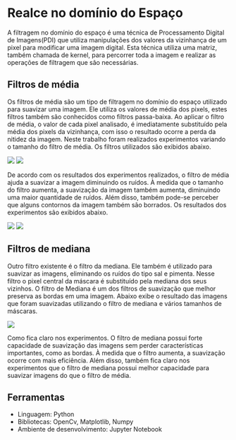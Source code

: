 # Realce no domínio do Espaço

A filtragem no domínio do espaço é uma técnica de Processamento Digital de Imagens(PDI) que utiliza manipulações dos valores da vizinhança de um pixel para modificar uma imagem digital. Esta técnica utiliza uma matriz, também chamada de kernel, para percorrer toda a imagem e realizar as operações de filtragem que são necessárias. 

## Filtros de média

Os filtros de média são um tipo de filtragem no domínio do espaço utilizado para suavizar uma imagem. Ele utiliza os valores de média dos pixels, estes filtros também são conhecidos como filtros passa-baixa. Ao aplicar o filtro de média, o valor de cada pixel analisado, é  imediatamente substituído pela média dos pixels da vizinhança, com isso o resultado ocorre a perda da nitidez da imagem. Neste trabalho foram realizados experimentos variando o tamanho do filtro de média. Os filtros utilizados são exibidos abaixo.

<img src="images/item-a.png">
<img src="images/item-b.png">


De acordo com os resultados dos experimentos realizados, o filtro de média ajuda a suavizar a imagem diminuindo os ruídos. À medida que o tamanho do filtro aumenta, a suavização da imagem também aumenta, diminuindo uma maior quantidade de ruídos. Além disso, também pode-se perceber que alguns contornos da imagem também são borrados.  Os resultados dos experimentos são exibidos abaixo. 

<img src="resultados/a)mean_filter.png">
<img src="resultados/b)mean_filter.png">

## Filtros de mediana

Outro filtro existente é o filtro da mediana. Ele também é utilizado para suavizar as imagens, eliminando os ruídos do tipo sal e pimenta. Nesse filtro o pixel central da máscara é substituído pela mediana dos seus vizinhos. O filtro de Mediana é um dos filtros de suavização que melhor preserva as bordas em uma imagem. Abaixo exibe o resultado das imagens que foram suavizadas utilizando o filtro de mediana e vários tamanhos de máscaras.

<img src="resultados/c)median_filter.png">

Como fica claro nos experimentos. O filtro de mediana possui forte capacidade de suavização das imagens sem perder características importantes, como as bordas. À medida que o filtro aumenta, a suavização ocorre com mais eficiência. Além disso, também fica claro nos experimentos que o filtro de mediana possui melhor capacidade para suavizar imagens do que o filtro de média.  


## Ferramentas

- Linguagem: Python
- Bibliotecas: OpenCv, Matplotlib, Numpy
- Ambiente de desenvolvimento: Jupyter Notebook